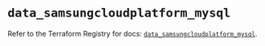 # `data_samsungcloudplatform_mysql`

Refer to the Terraform Registry for docs: [`data_samsungcloudplatform_mysql`](https://registry.terraform.io/providers/samsungsdscloud/samsungcloudplatform/3.13.0/docs/data-sources/mysql).
